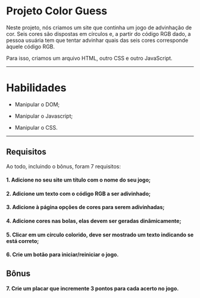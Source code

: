 # Projeto Color Guess

Neste projeto, nós criamos um site que continha um jogo de advinhação de cor. Seis cores são dispostas em círculos e, a partir do código RGB dado, a pessoa usuária tem que tentar advinhar quais das seis cores corresponde àquele código RGB.

Para isso, criamos um arquivo HTML, outro CSS e outro JavaScript.

---

# Habilidades

- Manipular o DOM;

- Manipular o Javascript;

- Manipular o CSS.

---

## Requisitos

Ao todo, incluindo o bônus, foram 7 requisitos:

#### 1. Adicione no seu site um título com o nome do seu jogo;

#### 2. Adicione um texto com o código RGB a ser adivinhado;

#### 3. Adicione à página opções de cores para serem adivinhadas;

#### 4. Adicione cores nas bolas, elas devem ser geradas dinâmicamente;

#### 5. Clicar em um circulo colorido, deve ser mostrado um texto indicando se está correto;

#### 6. Crie um botão para iniciar/reiniciar o jogo.

## Bônus

#### 7. Crie um placar que incremente 3 pontos para cada acerto no jogo.